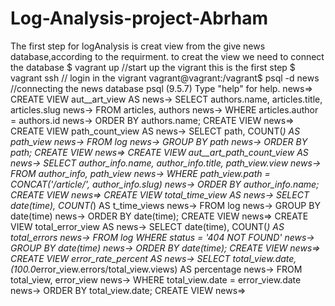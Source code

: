 # Log-Analysis-project-Abrham
The first step for logAnalysis is creat view from the give news database,according to the requirment. to creat the view we need to connect the database   $ vagrant up  //start up the vigrant this is the first step   $ vagrant ssh // login in the vigrant    vagrant@vagrant:/vagrant$ psql -d news   //connecting the news database  psql (9.5.7) Type "help" for help.  news=> CREATE VIEW aut__art_view AS news-> SELECT authors.name, articles.title, articles.slug news-> FROM articles, authors news-> WHERE articles.author = authors.id news-> ORDER BY authors.name; CREATE VIEW news=> CREATE VIEW path_count_view AS news-> SELECT path, COUNT(*) AS path_view news-> FROM log news-> GROUP BY path news-> ORDER BY path; CREATE VIEW news=> CREATE VIEW aut__art_path_count_view AS news-> SELECT author_info.name, author_info.title, path_view.view news-> FROM author_info, path_view news-> WHERE path_view.path = CONCAT('/article/', author_info.slug) news-> ORDER BY author_info.name; CREATE VIEW news=> CREATE VIEW total_time_view AS news-> SELECT date(time), COUNT(*) AS t_time_views news-> FROM log news-> GROUP BY date(time) news-> ORDER BY date(time); CREATE VIEW news=> CREATE VIEW total_error_view AS news-> SELECT date(time), COUNT(*) AS total_errors news-> FROM log WHERE status = '404 NOT FOUND' news-> GROUP BY date(time) news-> ORDER BY date(time); CREATE VIEW news=> CREATE VIEW error_rate_percent AS news-> SELECT total_view.date, (100.0*error_view.errors/total_view.views) AS percentage news-> FROM total_view, error_view news-> WHERE total_view.date = error_view.date news-> ORDER BY total_view.date; CREATE VIEW news=>
